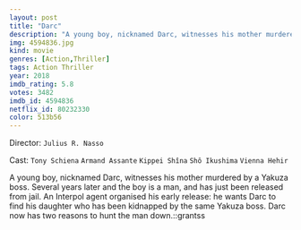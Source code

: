 ```yaml
---
layout: post
title: "Darc"
description: "A young boy, nicknamed Darc, witnesses his mother murdered by a Yakuza boss. Several years later and the boy is a man, and has just been released from jail. An Interpol agent organised his early release: he wants Darc to find his daughter who has been kidnapped by the same Yakuza boss. Darc now has two reasons to hunt the man down..."
img: 4594836.jpg
kind: movie
genres: [Action,Thriller]
tags: Action Thriller 
year: 2018
imdb_rating: 5.8
votes: 3482
imdb_id: 4594836
netflix_id: 80232330
color: 513b56
---
```

Director: `Julius R. Nasso`  

Cast: `Tony Schiena` `Armand Assante` `Kippei Shîna` `Shô Ikushima` `Vienna Hehir` 

A young boy, nicknamed Darc, witnesses his mother murdered by a Yakuza boss. Several years later and the boy is a man, and has just been released from jail. An Interpol agent organised his early release: he wants Darc to find his daughter who has been kidnapped by the same Yakuza boss. Darc now has two reasons to hunt the man down.::grantss